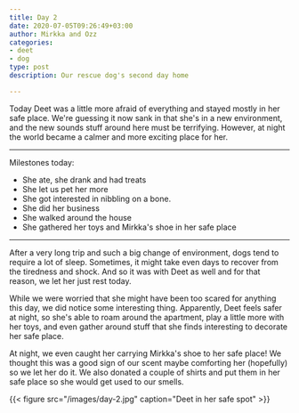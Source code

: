 ```yaml
---
title: Day 2
date: 2020-07-05T09:26:49+03:00
author: Mirkka and Ozz
categories:
- deet
- dog
type: post
description: Our rescue dog's second day home

---
```

Today Deet was a little more afraid of everything and stayed mostly in her safe place. We're guessing it now sank in that she's in a new environment, and the new sounds stuff around here must be terrifying. However, at night the world became a calmer and more exciting place for her.

***

Milestones today:

* She ate, she drank and had treats
* She let us pet her more
* She got interested in nibbling on a bone.
* She did her business
* She walked around the house
* She gathered her toys and Mirkka's shoe in her safe place

***

After a very long trip and such a big change of environment, dogs tend to require a lot of sleep. Sometimes, it might take even days to recover from the tiredness and shock. And so it was with Deet as well and for that reason, we let her just rest today. 

While we were worried that she might have been too scared for anything this day, we did notice some interesting thing. Apparently, Deet feels safer at night, so she's able to roam around the apartment, play a little more with her toys, and even gather around stuff that she finds interesting to decorate her safe place.

At night, we even caught her carrying Mirkka's shoe to her safe place! We thought this was a good sign of our scent maybe comforting her (hopefully) so we let her do it. We also donated a couple of shirts and put them in her safe place so she would get used to our smells.

{{< figure src="/images/day-2.jpg" caption="Deet in her safe spot" >}}